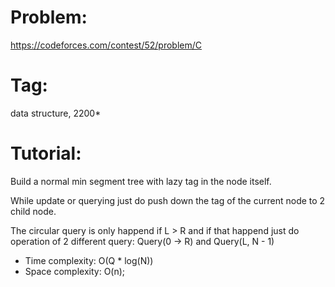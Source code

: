 # Problem:
https://codeforces.com/contest/52/problem/C

# Tag:
data structure, 2200*

# Tutorial:
Build a normal min segment tree with lazy tag in the node itself.

While update or querying just do push down the tag of the current node to 2 child node.

The circular query is only happend if L > R and if that happend just do operation of 2 different query:
Query(0 -> R) and Query(L, N - 1)

  - Time complexity: O(Q * log(N)) <br>
  - Space complexity: O(n);
